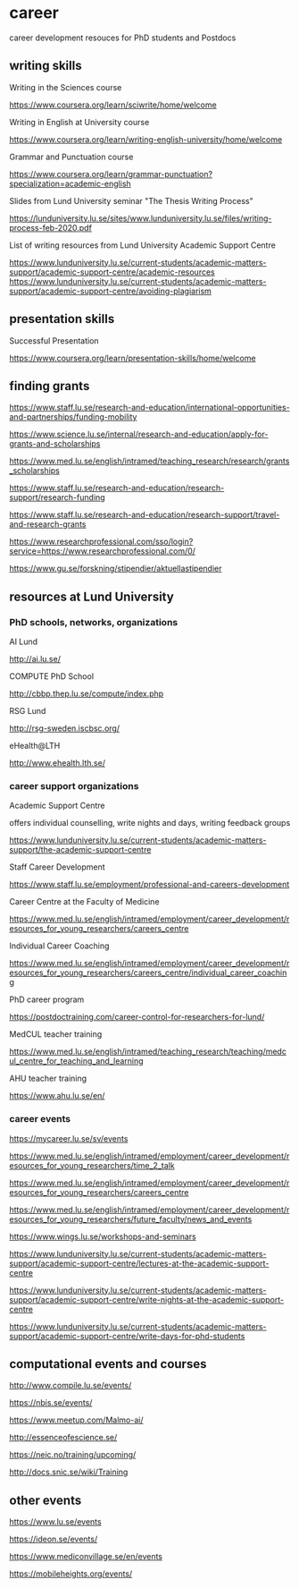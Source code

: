 # career
career development resouces for PhD students and Postdocs

## writing skills
Writing in the Sciences course

https://www.coursera.org/learn/sciwrite/home/welcome

Writing in English at University course

https://www.coursera.org/learn/writing-english-university/home/welcome

Grammar and Punctuation course

https://www.coursera.org/learn/grammar-punctuation?specialization=academic-english

Slides from Lund University seminar "The Thesis Writing Process"

https://lunduniversity.lu.se/sites/www.lunduniversity.lu.se/files/writing-process-feb-2020.pdf

List of writing resources from Lund University Academic Support Centre

https://www.lunduniversity.lu.se/current-students/academic-matters-support/academic-support-centre/academic-resources
https://www.lunduniversity.lu.se/current-students/academic-matters-support/academic-support-centre/avoiding-plagiarism

## presentation skills

Successful Presentation

https://www.coursera.org/learn/presentation-skills/home/welcome

## finding grants

https://www.staff.lu.se/research-and-education/international-opportunities-and-partnerships/funding-mobility

https://www.science.lu.se/internal/research-and-education/apply-for-grants-and-scholarships

https://www.med.lu.se/english/intramed/teaching_research/research/grants_scholarships

https://www.staff.lu.se/research-and-education/research-support/research-funding

https://www.staff.lu.se/research-and-education/research-support/travel-and-research-grants

https://www.researchprofessional.com/sso/login?service=https://www.researchprofessional.com/0/

https://www.gu.se/forskning/stipendier/aktuellastipendier

## resources at Lund University
### PhD schools, networks, organizations
AI Lund

http://ai.lu.se/

COMPUTE PhD School

http://cbbp.thep.lu.se/compute/index.php

RSG Lund

http://rsg-sweden.iscbsc.org/

eHealth@LTH

http://www.ehealth.lth.se/


### career support organizations
Academic Support Centre

offers individual counselling, write nights and days, writing feedback groups

https://www.lunduniversity.lu.se/current-students/academic-matters-support/the-academic-support-centre

Staff Career Development

https://www.staff.lu.se/employment/professional-and-careers-development

Career Centre at the Faculty of Medicine

https://www.med.lu.se/english/intramed/employment/career_development/resources_for_young_researchers/careers_centre

Individual Career Coaching

https://www.med.lu.se/english/intramed/employment/career_development/resources_for_young_researchers/careers_centre/individual_career_coaching

PhD career program

https://postdoctraining.com/career-control-for-researchers-for-lund/

MedCUL teacher training

https://www.med.lu.se/english/intramed/teaching_research/teaching/medcul_centre_for_teaching_and_learning

AHU teacher training

https://www.ahu.lu.se/en/

### career events
https://mycareer.lu.se/sv/events

https://www.med.lu.se/english/intramed/employment/career_development/resources_for_young_researchers/time_2_talk

https://www.med.lu.se/english/intramed/employment/career_development/resources_for_young_researchers/careers_centre

https://www.med.lu.se/english/intramed/employment/career_development/resources_for_young_researchers/future_faculty/news_and_events

https://www.wings.lu.se/workshops-and-seminars

https://www.lunduniversity.lu.se/current-students/academic-matters-support/academic-support-centre/lectures-at-the-academic-support-centre

https://www.lunduniversity.lu.se/current-students/academic-matters-support/academic-support-centre/write-nights-at-the-academic-support-centre

https://www.lunduniversity.lu.se/current-students/academic-matters-support/academic-support-centre/write-days-for-phd-students

## computational events and courses
http://www.compile.lu.se/events/

https://nbis.se/events/

https://www.meetup.com/Malmo-ai/

http://essenceofescience.se/

https://neic.no/training/upcoming/

http://docs.snic.se/wiki/Training

## other events

https://www.lu.se/events

https://ideon.se/events/

https://www.mediconvillage.se/en/events

https://mobileheights.org/events/

